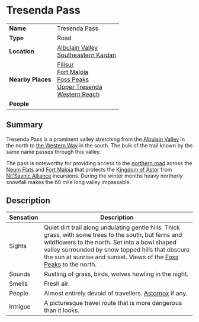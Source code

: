 # Tresenda Pass

|||
| --- | --- |
| **Name** | Tresenda Pass | place.4
| **Type** | Road |
| **Location** | [Albulain Valley](../topography/valleys-plains-deserts/albulain-valley.md)<br>[Southeastern Kardan](../regions/southeastern-kardan.md) |
| **Nearby Places** | [Filisur](../settlements/villages/filisur.md)<br>[Fort Maloja](../settlements/forts/fort-maloja.md)<br>[Foss Peaks](../topography/mountains/foss-peaks.md)<br>[Upper Tresenda](../topography/valleys-plains-deserts/upper-tresenda.md)<br>[Western Reach](western-reach.md) |
| **People** | |

## Summary

Tresenda Pass is a prominent valley stretching from the [Albulain Valley](../topography/valleys-plains-deserts/albulain-valley.md) in the north to [the Western Way](the-western-way.md) in the south. The bulk of the trail known by the same name passes through this valley.

The pass is noteworthy for providing access to the [northern road](northern-road.md) across the [Neum Flats](../topography/valleys-plains-deserts/neum-flats.md) and [Fort Maloja](../settlements/forts/fort-maloja.md) that protects the [Kingdom of Astor](../../civilisations/kingdom-of-astor/kingdom-of-astor.md) from [Nil'Savnic Alliance](../../civilisations/nilsavnic-alliance/nilsavnic-alliance.md) incursions. During the winter months heavy northerly snowfall makes the 60 mile long valley impassable.

## Description

| Sensation | Description |
| ---- | --- |
| Sights | Quiet dirt trail along undulating gentle hills. Thick grass, with some trees to the south, but ferns and wildflowers to the north. Set into a bowl shaped valley surrounded by snow topped hills that obscure the sun at sunrise and sunset. Views of the [Foss Peaks](../topography/mountains/foss-peaks.md) to the north. |
| Sounds | Rustling of grass, birds, wolves howling in the night. |
| Smells | Fresh air. |
| People | Almost entirely devoid of travellers. [Astornox](../../organisations/government/astornox/astornox.md) if any. |
| Intrigue | A picturesque travel route that is more dangerous than it looks. |
